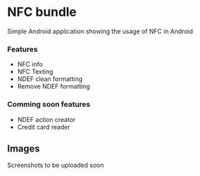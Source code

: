 # NFC bundle
Simple Android application showing the usage of NFC in Android

### Features
- NFC info
- NFC Texting
- NDEF clean formatting
- Remove NDEF formatting

### Comming soon features
- NDEF action creator
- Credit card reader

## Images
Screenshots to be uploaded soon
